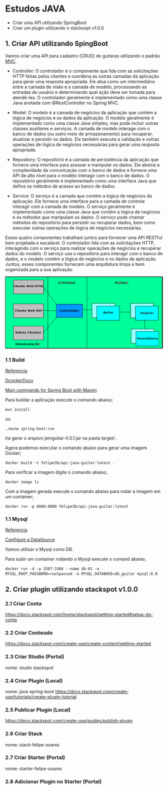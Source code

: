 
# Estudos JAVA

- Criar uma API utilizando SpringBoot 
- Criar um plugin utilizando o stacksopt v1.0.0


## 1. Criar API utilizando SpingBoot

Vamos criar uma API para cadastro (CRUD) de guitaras utilizando o padrão [MVC](https://www.devmedia.com.br/padrao-mvc-java-magazine/21995).

- Controller: O controlador é o componente que lida com as solicitações HTTP feitas pelos clientes e coordena as outras camadas da aplicação para gerar uma resposta apropriada. Ele atua como um intermediário entre a camada de visão e a camada de modelo, processando as entradas do usuário e determinando qual ação deve ser tomada para atendê-las. O controlador geralmente é implementado como uma classe Java anotada com @RestController no Spring MVC.

- Model: O modelo é a camada de negócios da aplicação que contém a lógica de negócios e os dados da aplicação. O modelo geralmente é implementado como uma classe Java simples, mas pode incluir outras classes auxiliares e serviços. A camada de modelo interage com o banco de dados (ou outro meio de armazenamento) para recuperar, atualizar e persistir os dados. Ele também executa a validação e outras operações de lógica de negócios necessárias para gerar uma resposta apropriada.

- Repository: O repositório é a camada de persistência da aplicação que fornece uma interface para acessar e manipular os dados. Ele abstrai a complexidade da comunicação com o banco de dados e fornece uma API de alto nível para o modelo interagir com o banco de dados. O repositório geralmente é implementado como uma interface Java que define os métodos de acesso ao banco de dados.

- Service: O serviço é a camada que contém a lógica de negócios da aplicação. Ele fornece uma interface para a camada de controle interagir com a camada de modelo. O serviço geralmente é implementado como uma classe Java que contém a lógica de negócios e os métodos que manipulam os dados. O serviço pode chamar métodos do repositório para persistir ou recuperar dados, bem como executar outras operações de lógica de negócios necessárias.

Esses quatro componentes trabalham juntos para fornecer uma API RESTful bem projetada e escalável. O controlador lida com as solicitações HTTP, interagindo com o serviço para realizar operações de negócios e recuperar dados do modelo. O serviço usa o repositório para interagir com o banco de dados, e o modelo contém a lógica de negócios e os dados da aplicação. Juntos, esses componentes fornecem uma arquitetura limpa e bem organizada para a sua aplicação.

![mvc](./img/mvc.png)

### 1.1 Build

[Referencia](https://anywhere.epam.com/en/blog/how-to-dockerize-spring-boot-application)

[DcockerDocs](https://docs.docker.com/language/java/develop/)

[Main commands for Spring Boot with Maven](https://gustavopeiretti.com/spring-boot-with-maven-wrapper/)

Para buildar a aplicação execute o comando abaixo;

```
mvn install
```
ou
```
./mvnw spring-boot:run
```

Ira gerar o arquivo jemguitar-0.0.1.jar na pasta target/ .

Agora podemos executar o comando abaixo para gerar uma imagem Docker;

```
docker build -t felipe3b/api-java-guitar:latest .
```

Para verificar a imagem digite o comando abaixo;

```
docker image ls
```
Com a imagem gerada execute o comando abaixo para rodar a imagem em um container;

```
docker run -p 8080:8080 felipe3b/api-java-guitar:latest
```

### 1.1 Mysql

[Referencia](https://hub.docker.com/_/mysql)

[Configure a DataSource](https://docs.spring.io/spring-boot/docs/current/reference/htmlsingle/#data.sql.datasource)

Vamos utilizar o Mysql como DB.

Para subir um container rodando o Mysql execute o comand abaixo;

```
docker run -d -p 3307:3306 --name db-01 -e MYSQL_ROOT_PASSWORD=rootpasswd -e MYSQL_DATABASE=db_guitar mysql:8.0
```


## 2. Criar plugin utilizando stackspot v1.0.0

### 2.1 Criar Conta
https://docs.stackspot.com/home/stackspot/getting-started#setup-da-conta

### 2.2 Criar Conteudo
https://docs.stackspot.com/create-use/create-content/getting-started

### 2.3 Criar Studio (Portal)
nome: studio stackspot

### 2.4 Criar Plugin (Local)
nome: java-spring-boot
https://docs.stackspot.com/create-use/tutorials/create-plugin-tutorial

### 2.5 Publicar Plugin (Local)
https://docs.stackspot.com/create-use/guides/publish-plugin

### 2.6 Criar Stack
nome: stack-felipe-soares

### 2.7 Criar Starter (Portal)
nome: starter-felipe-soares

### 2.8 Adicionar Plugin no Starter (Portal)




